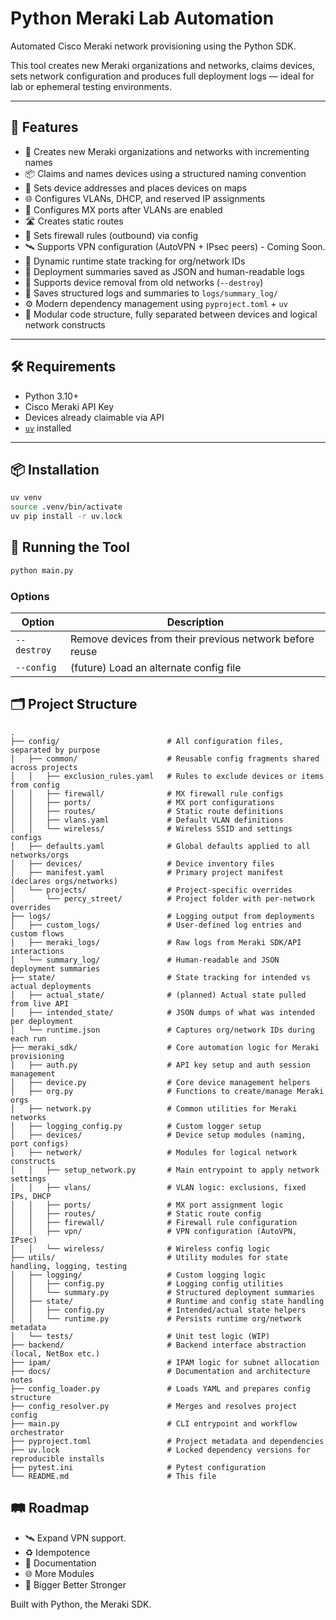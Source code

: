 # Python Meraki Lab Automation

Automated Cisco Meraki network provisioning using the Python SDK.

This tool creates new Meraki organizations and networks, claims devices, sets network configuration and produces full deployment logs — ideal for lab or ephemeral testing environments.

---

## 🚀 Features

- 🏢 Creates new Meraki organizations and networks with incrementing names
- 📦 Claims and names devices using a structured naming convention
- 📍 Sets device addresses and places devices on maps
- 🌐 Configures VLANs, DHCP, and reserved IP assignments
- 🔌 Configures MX ports after VLANs are enabled
- 🛣️ Creates static routes
- 🔐 Sets firewall rules (outbound) via config
- 🛰️ Supports VPN configuration (AutoVPN + IPsec peers) - Coming Soon. 
- 🧠 Dynamic runtime state tracking for org/network IDs
- 🧾 Deployment summaries saved as JSON and human-readable logs
- 🧹 Supports device removal from old networks (`--destroy`)
- 📝 Saves structured logs and summaries to `logs/summary_log/`
- ⚙️ Modern dependency management using `pyproject.toml` + `uv`
- 🧩 Modular code structure, fully separated between devices and logical network constructs

---

## 🛠️ Requirements

- Python 3.10+
- Cisco Meraki API Key
- Devices already claimable via API
- [`uv`](https://github.com/astral-sh/uv) installed

---

## 📦 Installation

```bash
uv venv
source .venv/bin/activate
uv pip install -r uv.lock
```

## 🚀 Running the Tool

```zsh
python main.py
```

### Options


| Option     | Description                                      |
|------------|--------------------------------------------------|
| `--destroy` | Remove devices from their previous network before reuse |
| `--config`  | (future) Load an alternate config file |

## 🗂️ Project Structure

```
.
├── config/                        # All configuration files, separated by purpose
│   ├── common/                    # Reusable config fragments shared across projects
│   │   ├── exclusion_rules.yaml   # Rules to exclude devices or items from config
│   │   ├── firewall/              # MX firewall rule configs
│   │   ├── ports/                 # MX port configurations
│   │   ├── routes/                # Static route definitions
│   │   ├── vlans.yaml             # Default VLAN definitions
│   │   └── wireless/              # Wireless SSID and settings configs
│   ├── defaults.yaml              # Global defaults applied to all networks/orgs
│   ├── devices/                   # Device inventory files
│   ├── manifest.yaml              # Primary project manifest (declares orgs/networks)
│   └── projects/                  # Project-specific overrides
│       └── percy_street/          # Project folder with per-network overrides
├── logs/                          # Logging output from deployments
│   ├── custom_logs/               # User-defined log entries and custom flows
│   ├── meraki_logs/               # Raw logs from Meraki SDK/API interactions
│   └── summary_log/               # Human-readable and JSON deployment summaries
├── state/                         # State tracking for intended vs actual deployments
│   ├── actual_state/              # (planned) Actual state pulled from live API
│   ├── intended_state/            # JSON dumps of what was intended per deployment
│   └── runtime.json               # Captures org/network IDs during each run
├── meraki_sdk/                    # Core automation logic for Meraki provisioning
│   ├── auth.py                    # API key setup and auth session management
│   ├── device.py                  # Core device management helpers
│   ├── org.py                     # Functions to create/manage Meraki orgs
│   ├── network.py                 # Common utilities for Meraki networks
│   ├── logging_config.py          # Custom logger setup
│   ├── devices/                   # Device setup modules (naming, port configs)
│   ├── network/                   # Modules for logical network constructs
│   │   ├── setup_network.py       # Main entrypoint to apply network settings
│   │   ├── vlans/                 # VLAN logic: exclusions, fixed IPs, DHCP
│   │   ├── ports/                 # MX port assignment logic
│   │   ├── routes/                # Static route config
│   │   ├── firewall/              # Firewall rule configuration
│   │   ├── vpn/                   # VPN configuration (AutoVPN, IPsec)
│   │   └── wireless/              # Wireless config logic
├── utils/                         # Utility modules for state handling, logging, testing
│   ├── logging/                   # Custom logging logic
│   │   ├── config.py              # Logging config utilities
│   │   └── summary.py             # Structured deployment summaries
│   ├── state/                     # Runtime and config state handling
│   │   ├── config.py              # Intended/actual state helpers
│   │   └── runtime.py             # Persists runtime org/network metadata
│   └── tests/                     # Unit test logic (WIP)
├── backend/                       # Backend interface abstraction (local, NetBox etc.)
├── ipam/                          # IPAM logic for subnet allocation
├── docs/                          # Documentation and architecture notes
├── config_loader.py               # Loads YAML and prepares config structure
├── config_resolver.py             # Merges and resolves project config
├── main.py                        # CLI entrypoint and workflow orchestrator
├── pyproject.toml                 # Project metadata and dependencies
├── uv.lock                        # Locked dependency versions for reproducible installs
├── pytest.ini                     # Pytest configuration
└── README.md                      # This file
```

## 🛤️ Roadmap
- 🛰️ Expand VPN support.
- ♻️ Idempotence
- 📖 Documentation
- 🌐 More Modules
- 🧠 Bigger Better Stronger


Built with Python, the Meraki SDK.